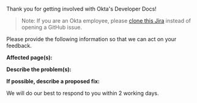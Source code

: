 Thank you for getting involved with Okta's Developer Docs!

> Note: If you are an Okta employee, please [clone this Jira](https://oktainc.atlassian.net/browse/OKTA-250417) instead of opening a GitHub issue.

Please provide the following information so that we can act on your feedback.

**Affected page(s):**

**Describe the problem(s):**

**If possible, describe a proposed fix:**

We will do our best to respond to you within 2 working days. 
